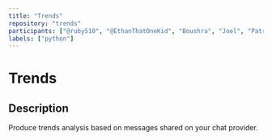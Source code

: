 ```yaml
---
title: "Trends"
repository: "trends"
participants: ["@ruby510", "@EthanThatOneKid", "Boushra", "Joel", "Patrick H", "@victoria-uriostegui"]
labels: ["python"]
---
```


# Trends

## Description

Produce trends analysis based on messages shared on your chat provider.
